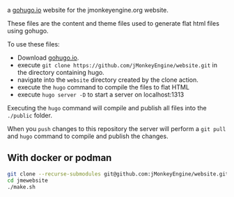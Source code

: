 a [gohugo.io](https://gohugo.io) website for the jmonkeyengine.org website.

These files are the content and theme files used to generate flat html files using gohugo.

To use these files:
* Download [gohugo.io](https://gohugo.io/getting-started/installing/).
* execute `git clone https://github.com/jMonkeyEngine/website.git` in the directory containing hugo.
* navigate into the `website` directory created by the clone action.
* execute the `hugo` command to compile the files to flat HTML
* execute `hugo server -D` to start a server on localhost:1313

Executing the `hugo` command will compile and publish all files into the `./public` folder.

When you `push` changes to this repository the server will perform a `git pull` and `hugo` command
to compile and publish the changes.

## With docker or podman

```bash
git clone --recurse-submodules git@github.com:jMonkeyEngine/website.git jmewebsite
cd jmewebsite
./make.sh
```